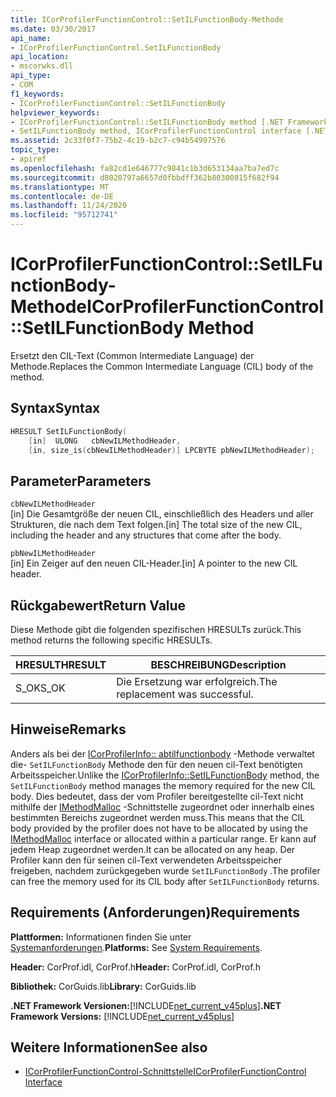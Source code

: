```yaml
---
title: ICorProfilerFunctionControl::SetILFunctionBody-Methode
ms.date: 03/30/2017
api_name:
- ICorProfilerFunctionControl.SetILFunctionBody
api_location:
- mscorwks.dll
api_type:
- COM
f1_keywords:
- ICorProfilerFunctionControl::SetILFunctionBody
helpviewer_keywords:
- ICorProfilerFunctionControl::SetILFunctionBody method [.NET Framework profiling]
- SetILFunctionBody method, ICorProfilerFunctionControl interface [.NET Framework profiling]
ms.assetid: 2c33f0f7-75b2-4c19-b2c7-c94b54997576
topic_type:
- apiref
ms.openlocfilehash: fa82cd1e646777c9841c1b3d653134aa7ba7ed7c
ms.sourcegitcommit: d8020797a6657d0fbbdff362b80300815f682f94
ms.translationtype: MT
ms.contentlocale: de-DE
ms.lasthandoff: 11/24/2020
ms.locfileid: "95712741"
---
```

# <a name="icorprofilerfunctioncontrolsetilfunctionbody-method"></a><span data-ttu-id="651e6-102">ICorProfilerFunctionControl::SetILFunctionBody-Methode</span><span class="sxs-lookup"><span data-stu-id="651e6-102">ICorProfilerFunctionControl::SetILFunctionBody Method</span></span>

<span data-ttu-id="651e6-103">Ersetzt den CIL-Text (Common Intermediate Language) der Methode.</span><span class="sxs-lookup"><span data-stu-id="651e6-103">Replaces the Common Intermediate Language (CIL) body of the method.</span></span>  
  
## <a name="syntax"></a><span data-ttu-id="651e6-104">Syntax</span><span class="sxs-lookup"><span data-stu-id="651e6-104">Syntax</span></span>  
  
```cpp  
HRESULT SetILFunctionBody(  
    [in]  ULONG   cbNewILMethodHeader,  
    [in, size_is(cbNewILMethodHeader)] LPCBYTE pbNewILMethodHeader);  
```  
  
## <a name="parameters"></a><span data-ttu-id="651e6-105">Parameter</span><span class="sxs-lookup"><span data-stu-id="651e6-105">Parameters</span></span>  

 `cbNewILMethodHeader`  
 <span data-ttu-id="651e6-106">[in] Die Gesamtgröße der neuen CIL, einschließlich des Headers und aller Strukturen, die nach dem Text folgen.</span><span class="sxs-lookup"><span data-stu-id="651e6-106">[in] The total size of the new CIL, including the header and any structures that come after the body.</span></span>  
  
 `pbNewILMethodHeader`  
 <span data-ttu-id="651e6-107">[in] Ein Zeiger auf den neuen CIL-Header.</span><span class="sxs-lookup"><span data-stu-id="651e6-107">[in] A pointer to the new CIL header.</span></span>  
  
## <a name="return-value"></a><span data-ttu-id="651e6-108">Rückgabewert</span><span class="sxs-lookup"><span data-stu-id="651e6-108">Return Value</span></span>  

 <span data-ttu-id="651e6-109">Diese Methode gibt die folgenden spezifischen HRESULTs zurück.</span><span class="sxs-lookup"><span data-stu-id="651e6-109">This method returns the following specific HRESULTs.</span></span>  
  
|<span data-ttu-id="651e6-110">HRESULT</span><span class="sxs-lookup"><span data-stu-id="651e6-110">HRESULT</span></span>|<span data-ttu-id="651e6-111">BESCHREIBUNG</span><span class="sxs-lookup"><span data-stu-id="651e6-111">Description</span></span>|  
|-------------|-----------------|  
|<span data-ttu-id="651e6-112">S_OK</span><span class="sxs-lookup"><span data-stu-id="651e6-112">S_OK</span></span>|<span data-ttu-id="651e6-113">Die Ersetzung war erfolgreich.</span><span class="sxs-lookup"><span data-stu-id="651e6-113">The replacement was successful.</span></span>|  
  
## <a name="remarks"></a><span data-ttu-id="651e6-114">Hinweise</span><span class="sxs-lookup"><span data-stu-id="651e6-114">Remarks</span></span>  

 <span data-ttu-id="651e6-115">Anders als bei der [ICorProfilerInfo:: abtilfunctionbody](icorprofilerinfo-setilfunctionbody-method.md) -Methode verwaltet die- `SetILFunctionBody` Methode den für den neuen cil-Text benötigten Arbeitsspeicher.</span><span class="sxs-lookup"><span data-stu-id="651e6-115">Unlike the [ICorProfilerInfo::SetILFunctionBody](icorprofilerinfo-setilfunctionbody-method.md) method, the `SetILFunctionBody` method manages the memory required for the new CIL body.</span></span> <span data-ttu-id="651e6-116">Dies bedeutet, dass der vom Profiler bereitgestellte cil-Text nicht mithilfe der [IMethodMalloc](imethodmalloc-interface.md) -Schnittstelle zugeordnet oder innerhalb eines bestimmten Bereichs zugeordnet werden muss.</span><span class="sxs-lookup"><span data-stu-id="651e6-116">This means that the CIL body provided by the profiler does not have to be allocated by using the [IMethodMalloc](imethodmalloc-interface.md) interface or allocated within a particular range.</span></span> <span data-ttu-id="651e6-117">Er kann auf jedem Heap zugeordnet werden.</span><span class="sxs-lookup"><span data-stu-id="651e6-117">It can be allocated on any heap.</span></span> <span data-ttu-id="651e6-118">Der Profiler kann den für seinen cil-Text verwendeten Arbeitsspeicher freigeben, nachdem zurückgegeben wurde `SetILFunctionBody` .</span><span class="sxs-lookup"><span data-stu-id="651e6-118">The profiler can free the memory used for its CIL body after `SetILFunctionBody` returns.</span></span>  
  
## <a name="requirements"></a><span data-ttu-id="651e6-119">Requirements (Anforderungen)</span><span class="sxs-lookup"><span data-stu-id="651e6-119">Requirements</span></span>  

 <span data-ttu-id="651e6-120">**Plattformen:** Informationen finden Sie unter [Systemanforderungen](../../get-started/system-requirements.md).</span><span class="sxs-lookup"><span data-stu-id="651e6-120">**Platforms:** See [System Requirements](../../get-started/system-requirements.md).</span></span>  
  
 <span data-ttu-id="651e6-121">**Header:** CorProf.idl, CorProf.h</span><span class="sxs-lookup"><span data-stu-id="651e6-121">**Header:** CorProf.idl, CorProf.h</span></span>  
  
 <span data-ttu-id="651e6-122">**Bibliothek:** CorGuids.lib</span><span class="sxs-lookup"><span data-stu-id="651e6-122">**Library:** CorGuids.lib</span></span>  
  
 <span data-ttu-id="651e6-123">**.NET Framework Versionen:**[!INCLUDE[net_current_v45plus](../../../../includes/net-current-v45plus-md.md)]</span><span class="sxs-lookup"><span data-stu-id="651e6-123">**.NET Framework Versions:** [!INCLUDE[net_current_v45plus](../../../../includes/net-current-v45plus-md.md)]</span></span>  
  
## <a name="see-also"></a><span data-ttu-id="651e6-124">Weitere Informationen</span><span class="sxs-lookup"><span data-stu-id="651e6-124">See also</span></span>

- [<span data-ttu-id="651e6-125">ICorProfilerFunctionControl-Schnittstelle</span><span class="sxs-lookup"><span data-stu-id="651e6-125">ICorProfilerFunctionControl Interface</span></span>](icorprofilerfunctioncontrol-interface.md)
